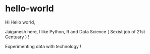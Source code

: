 # hello-world
Hi Hello world,

Jaiganesh here, I like Python, R and Data Science ( Sexist job of 21st Centuary ) !

Experimenting data with technology !
